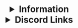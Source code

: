 

<!--
**Duued/duued** is a ✨ _special_ ✨ repository because its `README.md` (this file) appears on your GitHub profile.

Here are some ideas to get you started:

- 🔭 I’m currently working on ...
- 🌱 I’m currently learning ...
- 👯 I’m looking to collaborate on ...
- 🤔 I’m looking for help with ...
- 💬 Ask me about ...
- 📫 How to reach me: ...
- 😄 Pronouns: ...
- ⚡ Fun fact: ...
-->
<h1 style="text-align: center">
<details>
  <summary><strong>Information</strong></summary>
  <ul>
    <li><a href="https://en.pronouns.page/@dog_knife" target="_blank">Pronouns.page</a></li>
  </ul>
 </details>

<details>
  <summary><strong>Discord Links</strong></summary>
  <ul>
    <li>Discord: Dog Knife#6085</li>
    <li><a href="https://dsc.gg/lgbtqland" target="_blank">My Discord Server (LGBTQ+ Land)</a></li>
    <li><a href="https://discord.gg/vB32P6FmPX" target="_blank">Froggie Cult</a></li>
  </ul>
 </details>

